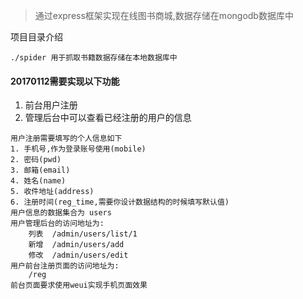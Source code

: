 > 通过express框架实现在线图书商城,数据存储在mongodb数据库中

项目目录介绍  
```
./spider 用于抓取书籍数据存储在本地数据库中
```

#### 20170112需要实现以下功能
1. 前台用户注册
2. 管理后台中可以查看已经注册的用户的信息

```
用户注册需要填写的个人信息如下
1. 手机号,作为登录账号使用(mobile)
2. 密码(pwd)
3. 邮箱(email)
4. 姓名(name)
5. 收件地址(address)
6. 注册时间(reg_time,需要你设计数据结构的时候填写默认值)
用户信息的数据集合为 users
用户管理后台的访问地址为:
	列表	/admin/users/list/1
	新增	/admin/users/add
	修改	/admin/users/edit
用户前台注册页面的访问地址为:
	/reg
前台页面要求使用weui实现手机页面效果
```